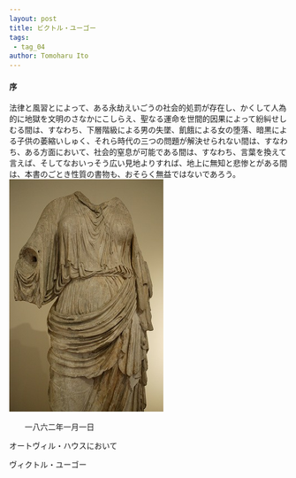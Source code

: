```yaml
---
layout: post
title: ビクトル・ユーゴー
tags:
 - tag_04
author: Tomoharu Ito
---
```


#### 序  

  法律と風習とによって、ある永劫えいごうの社会的処罰が存在し、かくして人為的に地獄を文明のさなかにこしらえ、聖なる運命を世間的因果によって紛糾せしむる間は、すなわち、下層階級による男の失墜、飢餓による女の堕落、暗黒による子供の萎縮いしゅく、それら時代の三つの問題が解決せられない間は、すなわち、ある方面において、社会的窒息が可能である間は、すなわち、言葉を換えて言えば、そしてなおいっそう広い見地よりすれば、地上に無知と悲惨とがある間は、本書のごとき性質の書物も、おそらく無益ではないであろう。  
![dummy](../common/images/dummy.jpg)  

　　一八六二年一月一日  

オートヴィル・ハウスにおいて  

ヴィクトル・ユーゴー  

